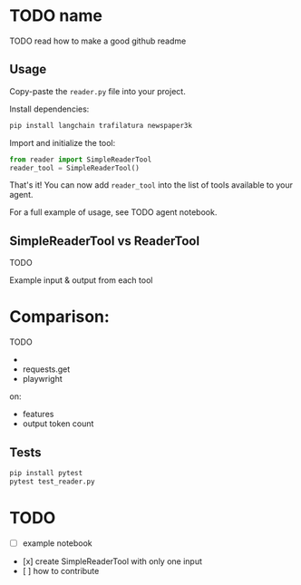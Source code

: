 # TODO name
TODO read how to make a good github readme

## Usage

Copy-paste the `reader.py` file into your project.

Install dependencies:

```bash
pip install langchain trafilatura newspaper3k
```

Import and initialize the tool:
```python
from reader import SimpleReaderTool
reader_tool = SimpleReaderTool()
```

That's it! You can now add `reader_tool`  into the list of tools available to your agent.

For a full example of usage, see TODO agent notebook.

## SimpleReaderTool vs ReaderTool
TODO

Example input & output from each tool


# Comparison:

TODO

* <this repo>
* requests.get
* playwright

on:
* features
* output token count



## Tests
```bash
pip install pytest
pytest test_reader.py
```



# TODO
- [ ] example notebook
- [x] create SimpleReaderTool with only one input
- [ ] how to contribute